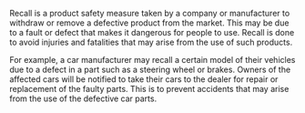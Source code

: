 Recall is a product safety measure taken by a company or manufacturer to withdraw or remove a defective product from the market. This may be due to a fault or defect that makes it dangerous for people to use. Recall is done to avoid injuries and fatalities that may arise from the use of such products.

For example, a car manufacturer may recall a certain model of their vehicles due to a defect in a part such as a steering wheel or brakes. Owners of the affected cars will be notified to take their cars to the dealer for repair or replacement of the faulty parts. This is to prevent accidents that may arise from the use of the defective car parts.